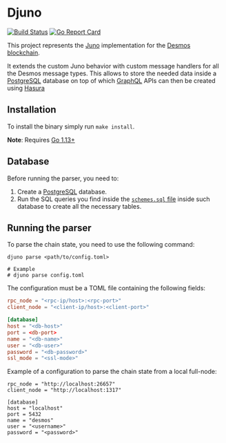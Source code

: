 # Djuno
[![Build Status](https://travis-ci.com/desmos-labs/djuno.svg?branch=master)](https://travis-ci.com/desmos-labs/djuno)
[![Go Report Card](https://goreportcard.com/badge/github.com/desmos-labs/djuno)](https://goreportcard.com/report/github.com/desmos-labs/djuno)

This project represents the [Juno](https://github.com/desmos-labs/juno) implementation for the [Desmos blockchain](https://github.com/desmos-labs/desmos).

It extends the custom Juno behavior with custom message handlers for all the Desmos message types. This allows to store the needed data inside a [PostgreSQL](https://www.postgresql.org/) database on top of which [GraphQL](https://graphql.org/) APIs can then be created using [Hasura](https://hasura.io/) 

## Installation
To install the binary simply run `make install`.

**Note**: Requires [Go 1.13+](https://golang.org/dl/)

## Database
Before running the parser, you need to: 

1. Create a [PostgreSQL](https://www.postgresql.org/) database.
2. Run the SQL queries you find inside the [`schemes.sql` file](schema/schemes.sql) inside such database to create all the necessary tables.  

## Running the parser
To parse the chain state, you need to use the following command: 

```shell
djuno parse <path/to/config.toml>

# Example
# djuno parse config.toml 
```

The configuration must be a TOML file containing the following fields:

```toml
rpc_node = "<rpc-ip/host>:<rpc-port>"
client_node = "<client-ip/host>:<client-port>"

[database]
host = "<db-host>"
port = <db-port>
name = "<db-name>"
user = "<db-user>"
password = "<db-password>"
ssl_mode = "<ssl-mode>"
```

Example of a configuration to parse the chain state from a local full-node: 

```
rpc_node = "http://localhost:26657"
client_node = "http://localhost:1317"

[database]
host = "localhost"
port = 5432
name = "desmos"
user = "<username>"
password = "<password>"
```
